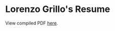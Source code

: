 # Lorenzo Grillo's Resume

View compiled PDF [here](https://raw.githubusercontent.com/ignisnl/resume/main/Lorenzo_Grillo_Resume.pdf).

